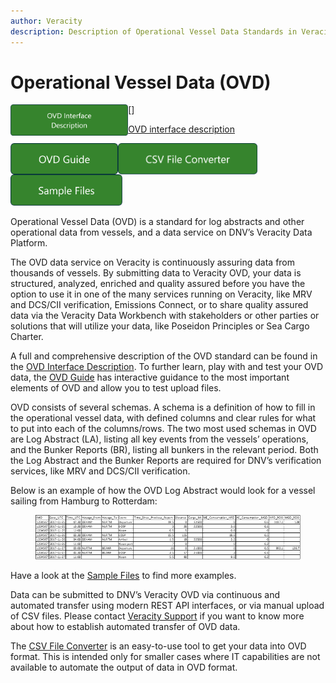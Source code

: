```yaml
---
author: Veracity
description: Description of Operational Vessel Data Standards in Veracity
---
```


# Operational Vessel Data (OVD)

[<img src="assets/OVD-interface-description-button.png" align="left" alt="assets/OVD-interface-description-button" height="50">]

<a href="./assets/OVD31interfacedescription." Download>OVD interface description</a>

[<img src="assets/OVD-Guide-button.png" align="left" alt="assets/OVD-Guide-button" height="50">](https://ovdguide.veracityapp.com)

[<img src="assets/CSV-File-Converter-button.png" align="left" alt="assets/CSV-File-Converter-button" height="50">](https://veracitycdnprod.blob.core.windows.net/digisales/myservices/cdn/content/marketplace/docs/OVD%20CSV%20file%20converter%20v1.81.xlsm)

[<img src="assets/Sample-Files-button.png" alt="assets/Sample-Files-button" height="50">](https://veracitycdnprod.blob.core.windows.net/digisales/myservices/cdn/content/marketplace/docs/OVD%20sample%20files.zip)


Operational Vessel Data (OVD) is a standard for log abstracts and other operational data from vessels, and a data service on DNV’s Veracity Data Platform. 

The OVD data service on Veracity is continuously assuring data from thousands of vessels. By submitting data to Veracity OVD, your data is structured, analyzed, enriched and quality assured before you have the option to use it in one of the many services running on Veracity, like MRV and DCS/CII verification, Emissions Connect, or to share quality assured data via the Veracity Data Workbench with stakeholders or other parties or solutions that will utilize your data, like Poseidon Principles or Sea Cargo Charter. 

A full and comprehensive description of the OVD standard can be found in the [OVD Interface Description](https://veracitycdnprod.blob.core.windows.net/digisales/myservices/cdn/content/marketplace/docs/OVD%203.1%20interface%20description.xlsx). To further learn, play with and test your OVD data, the [OVD Guide](https://ovdguide.veracityapp.com) has interactive guidance to the most important elements of OVD and allow you to test upload files. 

OVD consists of several schemas. A schema is a definition of how to fill in the operational vessel data, with defined columns and clear rules for what to put into each of the columns/rows. The two most used schemas in OVD are Log Abstract (LA), listing all key events from the vessels’ operations, and the Bunker Reports (BR), listing all bunkers in the relevant period. Both the Log Abstract and the Bunker Reports are required for DNV’s verification services, like MRV and DCS/CII verification. 

Below is an example of how the OVD Log Abstract would look for a vessel sailing from Hamburg to Rotterdam: 

<figure>
    <img src="assets/data-table.png"/>
</figure>

Have a look at the [Sample Files](https://veracitycdnprod.blob.core.windows.net/digisales/myservices/cdn/content/marketplace/docs/OVD%20sample%20files.zip) to find more examples. 

Data can be submitted to DNV’s Veracity OVD via continuous and automated transfer using modern REST API interfaces, or via manual upload of CSV files. Please contact [Veracity Support](mailto:support@veracity.com) if you want to know more about how to establish automated transfer of OVD data. 

The [CSV File Converter](https://veracitycdnprod.blob.core.windows.net/digisales/myservices/cdn/content/marketplace/docs/OVD%20CSV%20file%20converter%20v1.81.xlsm) is an easy-to-use tool to get your data into OVD format. This is intended only for smaller cases where IT capabilities are not available to automate the output of data in OVD format. 
